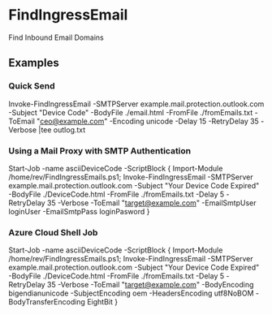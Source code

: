 # FindIngressEmail
 Find Inbound Email Domains

## Examples

### Quick Send


 Invoke-FindIngressEmail -SMTPServer example.mail.protection.outlook.com -Subject "Device Code" -BodyFile ./email.html -FromFile ./fromEmails.txt -ToEmail "ceo@example.com" -Encoding unicode -Delay 15 -RetryDelay 35 -Verbose |tee outlog.txt


### Using a Mail Proxy with SMTP Authentication

Start-Job -name asciiDeviceCode -ScriptBlock {  Import-Module /home/rev/FindIngressEmails.ps1; Invoke-FindIngressEmail -SMTPServer example.mail.protection.outlook.com -Subject "Your Device Code Expired" -BodyFile ./DeviceCode.html -FromFile ./fromEmails.txt -Delay 5 -RetryDelay 35 -Verbose -ToEmail "target@example.com" -EmailSmtpUser loginUser -EmailSmtpPass loginPasword }

### Azure Cloud Shell Job


Start-Job -name asciiDeviceCode -ScriptBlock {  Import-Module /home/rev/FindIngressEmails.ps1; Invoke-FindIngressEmail -SMTPServer example.mail.protection.outlook.com -Subject "Your Device Code Expired" -BodyFile ./DeviceCode.html -FromFile ./fromEmails.txt -Delay 5 -RetryDelay 35 -Verbose -ToEmail "target@example.com" -BodyEncoding bigendianunicode -SubjectEncoding oem -HeadersEncoding utf8NoBOM -BodyTransferEncoding EightBit }


